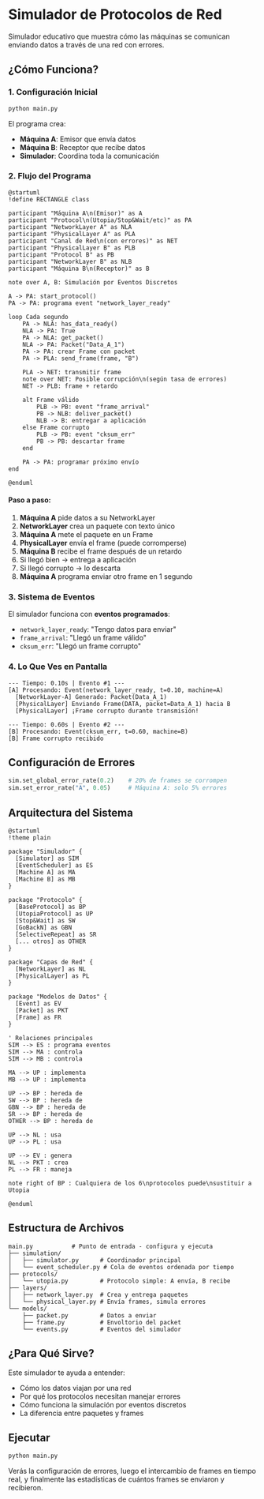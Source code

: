 # Simulador de Protocolos de Red

Simulador educativo que muestra cómo las máquinas se comunican enviando datos a través de una red con errores.

## ¿Cómo Funciona?

### 1. Configuración Inicial
```python
python main.py
```

El programa crea:
- **Máquina A**: Emisor que envía datos
- **Máquina B**: Receptor que recibe datos
- **Simulador**: Coordina toda la comunicación

### 2. Flujo del Programa

```plantuml
@startuml
!define RECTANGLE class

participant "Máquina A\n(Emisor)" as A
participant "Protocol\n(Utopia/Stop&Wait/etc)" as PA
participant "NetworkLayer A" as NLA
participant "PhysicalLayer A" as PLA
participant "Canal de Red\n(con errores)" as NET
participant "PhysicalLayer B" as PLB
participant "Protocol B" as PB
participant "NetworkLayer B" as NLB
participant "Máquina B\n(Receptor)" as B

note over A, B: Simulación por Eventos Discretos

A -> PA: start_protocol()
PA -> PA: programa event "network_layer_ready"

loop Cada segundo
    PA -> NLA: has_data_ready()
    NLA -> PA: True
    PA -> NLA: get_packet()
    NLA -> PA: Packet("Data_A_1")
    PA -> PA: crear Frame con packet
    PA -> PLA: send_frame(frame, "B")

    PLA -> NET: transmitir frame
    note over NET: Posible corrupción\n(según tasa de errores)
    NET -> PLB: frame + retardo

    alt Frame válido
        PLB -> PB: event "frame_arrival"
        PB -> NLB: deliver_packet()
        NLB -> B: entregar a aplicación
    else Frame corrupto
        PLB -> PB: event "cksum_err"
        PB -> PB: descartar frame
    end

    PA -> PA: programar próximo envío
end

@enduml
```

#### Paso a paso:
1. **Máquina A** pide datos a su NetworkLayer
2. **NetworkLayer** crea un paquete con texto único
3. **Máquina A** mete el paquete en un Frame
4. **PhysicalLayer** envía el frame (puede corromperse)
5. **Máquina B** recibe el frame después de un retardo
6. Si llegó bien → entrega a aplicación
7. Si llegó corrupto → lo descarta
8. **Máquina A** programa enviar otro frame en 1 segundo

### 3. Sistema de Eventos

El simulador funciona con **eventos programados**:
- `network_layer_ready`: "Tengo datos para enviar"
- `frame_arrival`: "Llegó un frame válido"
- `cksum_err`: "Llegó un frame corrupto"

### 4. Lo Que Ves en Pantalla

```
--- Tiempo: 0.10s | Evento #1 ---
[A] Procesando: Event(network_layer_ready, t=0.10, machine=A)
  [NetworkLayer-A] Generado: Packet(Data_A_1)
  [PhysicalLayer] Enviando Frame(DATA, packet=Data_A_1) hacia B
  [PhysicalLayer] ¡Frame corrupto durante transmisión!

--- Tiempo: 0.60s | Evento #2 ---
[B] Procesando: Event(cksum_err, t=0.60, machine=B)
[B] Frame corrupto recibido
```

## Configuración de Errores

```python
sim.set_global_error_rate(0.2)    # 20% de frames se corrompen
sim.set_error_rate("A", 0.05)     # Máquina A: solo 5% errores
```

## Arquitectura del Sistema

```plantuml
@startuml
!theme plain

package "Simulador" {
  [Simulator] as SIM
  [EventScheduler] as ES
  [Machine A] as MA
  [Machine B] as MB
}

package "Protocolo" {
  [BaseProtocol] as BP
  [UtopiaProtocol] as UP
  [Stop&Wait] as SW
  [GoBackN] as GBN
  [SelectiveRepeat] as SR
  [... otros] as OTHER
}

package "Capas de Red" {
  [NetworkLayer] as NL
  [PhysicalLayer] as PL
}

package "Modelos de Datos" {
  [Event] as EV
  [Packet] as PKT
  [Frame] as FR
}

' Relaciones principales
SIM --> ES : programa eventos
SIM --> MA : controla
SIM --> MB : controla

MA --> UP : implementa
MB --> UP : implementa

UP --> BP : hereda de
SW --> BP : hereda de
GBN --> BP : hereda de
SR --> BP : hereda de
OTHER --> BP : hereda de

UP --> NL : usa
UP --> PL : usa

UP --> EV : genera
NL --> PKT : crea
PL --> FR : maneja

note right of BP : Cualquiera de los 6\nprotocolos puede\nsustituir a Utopia

@enduml
```

## Estructura de Archivos

```
main.py           # Punto de entrada - configura y ejecuta
├── simulation/
│   ├── simulator.py      # Coordinador principal
│   └── event_scheduler.py # Cola de eventos ordenada por tiempo
├── protocols/
│   └── utopia.py         # Protocolo simple: A envía, B recibe
├── layers/
│   ├── network_layer.py  # Crea y entrega paquetes
│   └── physical_layer.py # Envía frames, simula errores
└── models/
    ├── packet.py         # Datos a enviar
    ├── frame.py          # Envoltorio del packet
    └── events.py         # Eventos del simulador
```

## ¿Para Qué Sirve?

Este simulador te ayuda a entender:
- Cómo los datos viajan por una red
- Por qué los protocolos necesitan manejar errores
- Cómo funciona la simulación por eventos discretos
- La diferencia entre paquetes y frames

## Ejecutar

```bash
python main.py
```

Verás la configuración de errores, luego el intercambio de frames en tiempo real, y finalmente las estadísticas de cuántos frames se enviaron y recibieron.
